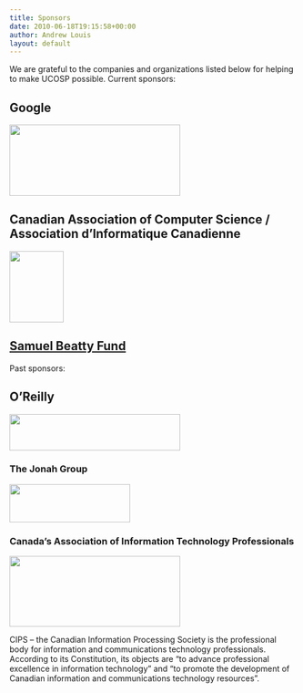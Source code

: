```yaml
---
title: Sponsors
date: 2010-06-18T19:15:58+00:00
author: Andrew Louis
layout: default
---
```

We are grateful to the companies and organizations listed below for helping to make UCOSP possible.
Current sponsors:

## Google

[<img class="alignnone size-medium wp-image-2771" title="Google" src="http://ucosp.ca/wp-content/uploads/2010/06/google_logo-300x125.jpg" alt="" width="300" height="125" srcset="http://ucosp.ca/wp-content/uploads/2010/06/google_logo-300x125.jpg 300w, http://ucosp.ca/wp-content/uploads/2010/06/google_logo-1024x426.jpg 1024w" sizes="(max-width: 300px) 100vw, 300px" />](http://www.google.com)

## Canadian Association of Computer Science / Association d&#8217;Informatique Canadienne

[<img class="alignnone size-full wp-image-2772" title="CACS" src="http://ucosp.ca/wp-content/uploads/2010/06/logo.png" alt="" width="95" height="125" />](http://cacsaic.org/)

## <a href="https://www.samuelbeattyfund.org/">Samuel Beatty Fund</a>




Past sponsors:

## O&#8217;Reilly

[<img class="alignnone size-medium wp-image-2770" title="O'Reilly" src="http://ucosp.ca/wp-content/uploads/2010/06/oreilly-300x64.png" alt="" width="300" height="64" srcset="http://ucosp.ca/wp-content/uploads/2010/06/oreilly-300x64.png 300w, http://ucosp.ca/wp-content/uploads/2010/06/oreilly-1024x219.png 1024w, http://ucosp.ca/wp-content/uploads/2010/06/oreilly.png 1041w" sizes="(max-width: 300px) 100vw, 300px" />](http://www.oreily.com/)




### The Jonah Group

[<img class="alignnone size-full wp-image-2775" title="Jonah" src="http://ucosp.ca/wp-content/uploads/2010/06/Jonah.png" alt="" width="212" height="67" />](http://ucosp.ca/wp-content/uploads/2010/06/Jonah.png)

### Canada’s Association of Information Technology Professionals

[<img class="alignnone size-medium wp-image-2774" title="Canada’s Association of Information Technology Professionals" src="../wp-content/uploads/2010/06/Picture-1-300x124.png" alt="" width="300" height="124" srcset="http://ucosp.ca/wp-content/uploads/2010/06/Picture-1-300x124.png 300w, http://ucosp.ca/wp-content/uploads/2010/06/Picture-1.png 628w" sizes="(max-width: 300px) 100vw, 300px" />](http://www.cips.ca/)

CIPS – the Canadian Information Processing Society is the professional body for information and communications technology professionals. According to its Constitution, its objects are &#8220;to advance professional excellence in information technology&#8221; and &#8220;to promote the development of Canadian information and communications technology resources&#8221;.